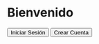 <!DOCTYPE html>
<html lang="es">
<head>
    <meta charset="UTF-8">
</head>
<body>

<div class="container">
    <h1>Bienvenido</h1>
    <button class="btn login-btn" onclick="location.href='Login.html'">Iniciar Sesión</button>
    <button class="btn register-btn" onclick="location.href='Registro.html'">Crear Cuenta</button>
</div>

</body>
</html>
